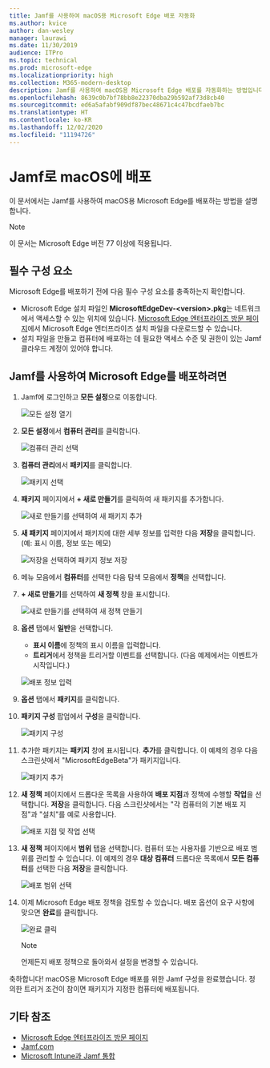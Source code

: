 ```yaml
---
title: Jamf를 사용하여 macOS용 Microsoft Edge 배포 자동화
ms.author: kvice
author: dan-wesley
manager: laurawi
ms.date: 11/30/2019
audience: ITPro
ms.topic: technical
ms.prod: microsoft-edge
ms.localizationpriority: high
ms.collection: M365-modern-desktop
description: Jamf를 사용하여 macOS용 Microsoft Edge 배포를 자동화하는 방법입니다.
ms.openlocfilehash: 8639c0b7bf78bb8e22370dba29b592af73d8cb40
ms.sourcegitcommit: ed6a5afabf909df87bec48671c4c47bcdfaeb7bc
ms.translationtype: HT
ms.contentlocale: ko-KR
ms.lasthandoff: 12/02/2020
ms.locfileid: "11194726"
---
```

# Jamf로 macOS에 배포

이 문서에서는 Jamf를 사용하여 macOS용 Microsoft Edge를 배포하는 방법을 설명합니다.

> [!NOTE]
> 이 문서는 Microsoft Edge 버전 77 이상에 적용됩니다.

## 필수 구성 요소

Microsoft Edge를 배포하기 전에 다음 필수 구성 요소를 충족하는지 확인합니다.

- Microsoft Edge 설치 파일인 **MicrosoftEdgeDev-\<version\>.pkg**는 네트워크에서 액세스할 수 있는 위치에 있습니다. [Microsoft Edge 엔터프라이즈 방문 페이지](https://aka.ms/EdgeEnterprise)에서 Microsoft Edge 엔터프라이즈 설치 파일을 다운로드할 수 있습니다.
- 설치 파일을 만들고 컴퓨터에 배포하는 데 필요한 액세스 수준 및 권한이 있는 Jamf 클라우드 계정이 있어야 합니다.

## Jamf를 사용하여 Microsoft Edge를 배포하려면

1. Jamf에 로그인하고 **모든 설정**으로 이동합니다.

    ![모든 설정 열기](./media/mac-deploy/jamf-dash-main-open-settings.png)

2. **모든 설정**에서 **컴퓨터 관리**를 클릭합니다.

    ![컴퓨터 관리 선택](./media/mac-deploy/jamf-all-settings-computer-mgmt.png)

3. **컴퓨터 관리**에서 **패키지**를 클릭합니다.

    ![패키지 선택](./media/mac-deploy/jamf-all-settings-computer-mgmt-pkgs.png)

4. **패키지** 페이지에서 **+ 새로 만들기**를 클릭하여 새 패키지를 추가합니다.

    ![새로 만들기를 선택하여 새 패키지 추가](./media/mac-deploy/jamf-all-settings-computer-mgmt-new-pkg.png)

5. **새 패키지** 페이지에서 패키지에 대한 세부 정보를 입력한 다음 **저장**을 클릭합니다. (예: 표시 이름, 정보 또는 메모)

    ![저장을 선택하여 패키지 정보 저장](./media/mac-deploy/jamf-all-settings-computer-mgmt-save-pkg-info.png)

6. 메뉴 모음에서 **컴퓨터**를 선택한 다음 탐색 모음에서 **정책**을 선택합니다.

7. **+ 새로 만들기**를 선택하여 **새 정책** 창을 표시합니다.

    ![새로 만들기를 선택하여 새 정책 만들기](./media/mac-deploy/jamf-all-settings-computer-new-policy.png)

8. **옵션** 탭에서 **일반**을 선택합니다.

    - **표시 이름**에 정책의 표시 이름을 입력합니다.
    - **트리거**에서 정책을 트리거할 이벤트를 선택합니다. (다음 예제에서는 이벤트가 시작입니다.)

    ![배포 정보 입력](./media/mac-deploy/jamf-all-settings-computer-cfg-policy.png)

9. **옵션** 탭에서 **패키지**를 클릭합니다.

10. **패키지 구성** 팝업에서 **구성**을 클릭합니다.

    ![패키지 구성](./media/mac-deploy/jamf-all-settings-computer-policy-pkg-configure.png)

11. 추가한 패키지는 **패키지** 창에 표시됩니다. **추가**를 클릭합니다. 이 예제의 경우 다음 스크린샷에서 "MicrosoftEdgeBeta"가 패키지입니다.

    ![패키지 추가](./media/mac-deploy/jamf-all-settings-computer-policy-pkg-add-beta.png)

12. **새 정책** 페이지에서 드롭다운 목록을 사용하여 **배포 지점**과 정책에 수행할 **작업**을 선택합니다. **저장**을 클릭합니다. 다음 스크린샷에서는 "각 컴퓨터의 기본 배포 지점"과 "설치"를 예로 사용합니다.

    ![배포 지점 및 작업 선택](./media/mac-deploy/jamf-all-settings-computer-mgmt-pkg-cfg-distro.png)

13. **새 정책** 페이지에서 **범위** 탭을 선택합니다. 컴퓨터 또는 사용자를 기반으로 배포 범위를 관리할 수 있습니다. 이 예제의 경우 **대상 컴퓨터** 드롭다운 목록에서 **모든 컴퓨터**를 선택한 다음 **저장**을 클릭합니다.

    ![배포 범위 선택](./media/mac-deploy/jamf-all-settings-computer-mgmt-add-target.png)

14. 이제 Microsoft Edge 배포 정책을 검토할 수 있습니다. 배포 옵션이 요구 사항에 맞으면 **완료**를 클릭합니다.

    ![완료 클릭](./media/mac-deploy/jamf-all-settings-computer-mgmt-finish-add-deployment.png)

    > [!NOTE]
    > 언제든지 배포 정책으로 돌아와서 설정을 변경할 수 있습니다.

축하합니다! macOS용 Microsoft Edge 배포를 위한 Jamf 구성을 완료했습니다. 정의한 트리거 조건이 참이면 패키지가 지정한 컴퓨터에 배포됩니다.

## 기타 참조

- [Microsoft Edge 엔터프라이즈 방문 페이지](https://aka.ms/EdgeEnterprise)
- [Jamf.com](https://www.jamf.com/)
- [Microsoft Intune과 Jamf 통합](https://docs.microsoft.com/intune/conditional-access-integrate-jamf)
